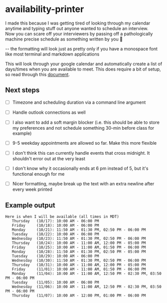 # availability-printer

I made this because I was getting tired of looking through my calendar anytime and typing stuff out anyone wanted to schedule an interview.  
Now you can scare off your interviewers by passing off a pathologically machine precise schedule as something written by you :eyes:  

-- the formatting will look just as pretty only if you have a monospace font like most terminal and markdown applications  

This will look through your google calendar and automatically create a list of days/times when you are available to meet.
This does require a bit of setup, so read through this [document](https://developers.google.com/calendar/api/quickstart/python).

## Next steps
- [ ] Timezone and scheduling duration via a command line argument
- [ ] Handle outlook connections as well
- [ ] I also want to add a soft margin blocker (i.e. this should be able to store my preferences and not schedule something 30-min before class for example)
- [ ] 9-5 weekday appointments are allowed so far. Make this more flexible
- [ ] I don't think this can currently handle events that cross midnight. It shouldn't error out at the very least
- [ ] I don't know why it occasionally ends at 6 pm instead of 5, but it's functional enough for me
- [ ] Nicer formatting, maybe break up the text with an extra newline after every week printed


## Example output
```
Here is when I will be available (all times in MDT)
   Thursday   (10/17): 10:00 AM - 06:00 PM
   Friday     (10/18): 10:00 AM - 06:00 PM
   Monday     (10/21): 11:50 AM - 01:30 PM, 02:50 PM - 06:00 PM
   Tuesday    (10/22): 10:00 AM - 06:00 PM
   Wednesday  (10/23): 11:50 AM - 01:30 PM, 02:50 PM - 06:00 PM
   Thursday   (10/24): 10:00 AM - 11:00 AM, 12:00 PM - 05:00 PM
   Friday     (10/25): 10:00 AM - 11:00 AM, 01:50 PM - 06:00 PM
   Monday     (10/28): 11:50 AM - 01:30 PM, 02:50 PM - 05:00 PM
   Tuesday    (10/29): 10:00 AM - 06:00 PM
   Wednesday  (10/30): 11:50 AM - 01:30 PM, 02:50 PM - 06:00 PM
   Thursday   (10/31): 10:00 AM - 11:00 AM, 12:00 PM - 05:00 PM
   Friday     (11/01): 10:00 AM - 11:00 AM, 01:50 PM - 06:00 PM
   Monday     (11/04): 10:00 AM - 11:00 AM, 12:50 PM - 02:30 PM, 03:50 PM - 06:00 PM
   Tuesday    (11/05): 10:00 AM - 06:00 PM
   Wednesday  (11/06): 10:00 AM - 11:00 AM, 12:50 PM - 02:30 PM, 03:50 PM - 06:00 PM
   Thursday   (11/07): 10:00 AM - 12:00 PM, 01:00 PM - 06:00 PM
```
